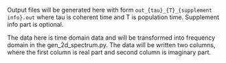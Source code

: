 Output files will be generated here with form `out_{tau}_{T}_{supplement info}.out` where tau is coherent time and T is population time.
Supplement info part is optional.

The data here is time domain data and will be transformed into 
frequency domain in the gen_2d_spectrum.py. The data will be written 
two columns, where the first column is real part and second column is imaginary part.
